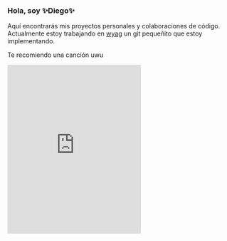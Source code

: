### Hola, soy ✨Diego✨
Aquí encontrarás mis proyectos personales y colaboraciones de código.
Actualmente estoy trabajando en [wyag](www.github.com/Cronny) un git pequeñito que estoy implementando. 

Te recomiendo una canción uwu
<iframe src="https://open.spotify.com/embed/track/7eqoqGkKwgOaWNNHx90uEZ" width="300" height="380" frameborder="0" allowtransparency="true" allow="encrypted-media"></iframe>

<!--
**Cronny/Cronny** is a ✨ _special_ ✨ repository because its `README.md` (this file) appears on your GitHub profile.

Here are some ideas to get you started:

- 🔭 I’m currently working on ...
- 🌱 I’m currently learning ...
- 👯 I’m looking to collaborate on ...
- 🤔 I’m looking for help with ...
- 💬 Ask me about ...
- 📫 How to reach me: ...
- 😄 Pronouns: ...
- ⚡ Fun fact: ...
-->
